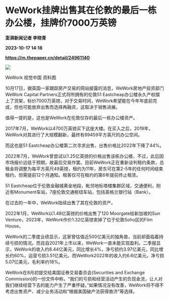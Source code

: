 # WeWork挂牌出售其在伦敦的最后一栋办公楼，挂牌价7000万英镑
**澎湃新闻记者 李晓青**

**2023-10-17 14:18**

**https://m.thepaper.cn/detail/24961140**

![](https://imagecloud.thepaper.cn/thepaper/image/274/459/313.jpg)

WeWork 视觉中国 资料图

10月17日，据英国一家跟踪房产交易的网站披露的消息，WeWork房地产投资部门WeWork Capital Partners正式将所拥有的伦敦51 Eastcheap办公楼永久产权摆上了货架，标价7000万英镑，对于交易时间，WeWork希望能在今年年底前完成，但也可能放弃出售而选择再融资，这取决于销售进展。

值得一提的是，这也是WeWork在伦敦仅存的最后一栋办公楼资产。

2017年7月，WeWork以4700万英镑买下这座大楼。在买入之后，2019年，WeWork对其进行了大规模翻新，最终有89459平方英尺的办公空间。

而这也是51 Eastcheap办公楼第二次寻求出售，出售价格比2022年下降了44%。

2022年7月，WeWork曾尝试以1.25亿英镑的价格出售该栋办公楼，不过，此后因市场报价远低于预期，故最后交易作罢。目前WeWork正在重新谈判租约条款，总租金将调整为每平方英尺49英镑，租约为11年，房东可在第2-5年的任何时间结束租约，但需提前12个月通知。租客仅可在租约的第6年提前终止租赁。

51 Eastcheap位于伦敦金融城黄金地段，毗邻地标塔楼集群区域，交通便利，附近有Monument车站，7座伦敦交通枢纽车站，包括英格兰银行站（Bank）。

在过去的一年中，WeWork陆续出售了其在伦敦的资产。

2022年1月，WeWork以1.48亿英镑的价格出售了120 Moorgate给新加坡的Sun Venture，2023年，WeWork作价1.32亿英镑卖掉了位于伦敦Soho区的Film House。

WeWork的二季度业绩显示，这家曾估值近500亿美元的独角兽，当前却面临着持续亏损的情况。而且自2021年上市以来，WeWork一直未能实现盈利。二季报显示，WeWork的收入约8.44亿美元，同比增长4%，净亏损约3.97亿美元，同比增长约60%，运营亏损3.51亿美元。而WeWork2022年的收入约6.6亿美元，净亏损5.07亿美元，毛利率约18%。

WeWork在8月初提交给美国证券交易委员会(Securities and Exchange Commission)的一份文件中称，“我们的亏损和经营活动产生的负现金流，让人对我们继续经营下去的能力产生了严重怀疑。”如果情况没有改善，WeWork将不得不考虑出售资产、减少业务活动和“根据美国破产法获得救济”等选择。